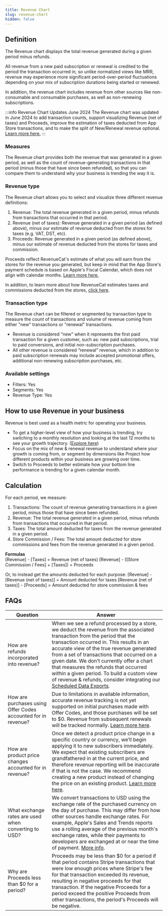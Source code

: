 ```yaml
---
title: Revenue Chart
slug: revenue-chart
hidden: false
---
```


## Definition

The Revenue chart displays the total revenue generated during a given period minus refunds.

All revenue from a new paid subscription or renewal is credited to the period the transaction occurred in, so unlike normalized views like MRR, revenue may experience more significant period-over-period fluctuations depending on your mix of subscription durations being started or renewed.

In addition, the revenue chart includes revenue from other sources like non-consumable and consumable purchases, as well as non-renewing subscriptions.

:::info Revenue Chart Updates June 2024
The Revenue chart was updated in June 2024 to add transaction counts, support visualizing Revenue (net of taxes) and Proceeds, improve the estimation of taxes deducted from App Store transactions, and to make the split of New/Renewal revenue optional. [Learn more here.](https://revenuecat.releasenotes.io/release/jKJpf-revenue-chart-updates-chart-proceeds-count-transactions-and-more)
:::

### Measures

The Revenue chart provides both the revenue that was generated in a given period, as well as the count of revenue-generating transactions in that period (minus those that have since been refunded), so that you can compare them to understand why your business is trending the way it is.

### Revenue type

The Revenue chart allows you to select and visualize three different revenue definitions:
1. Revenue: The total revenue generated in a given period, minus refunds from transactions that occurred in that period.
2. Revenue (net of taxes): Revenue generated in a given period (as defined above), minus our estimate of revenue deducted from the stores for taxes (e.g. VAT, DST, etc).
3. Proceeds: Revenue generated in a given period (as defined above), minus our estimate of revenue deducted from the stores for taxes and commission.

Proceeds reflect RevenueCat's estimate of what you will earn from the stores for the revenue you generated, but keep in mind that the App Store's payment schedule is based on Apple's Fiscal Calendar, which does not align with calendar months. [Learn more here.](https://www.revenuecat.com/blog/growth/apple-fiscal-calendar-year-payment-dates/)

In addition, to learn more about how RevenueCat estimates taxes and commissions deducted from the stores, [click here](/dashboard-and-metrics/taxes-and-commissions).

### Transaction type

The Revenue chart can be filtered or segmented by transaction type to measure the count of transactions and volume of revenue coming from either "new" transactions or "renewal" transactions.

- Revenue is considered “new” when it represents the first paid transaction for a given customer, such as: new paid subscriptions, trial to paid conversions, and initial non-subscription purchases.
- All other revenue is considered “renewal” revenue, which in addition to paid subscription renewals may include accepted promotional offers, additional non-renewing subscription purchases, etc.

### Available settings

- Filters: Yes
- Segments: Yes
- Revenue Type: Yes

## How to use Revenue in your business

Revenue is best used as a health metric for operating your business.

- To get a higher-level view of how your business is trending, try switching to a monthly resolution and looking at the last 12 months to see your growth trajectory. ([Explore here](https://app.revenuecat.com/charts/revenue?chart_type=Stacked%20area&conversion_timeframe=7%20days&customer_lifetime=30%20days&range=Last%2012%20months&resolution=2))
- Focus on the mix of new & renewal revenue to understand where your growth is coming from, or segment by dimensions like Project how different products within your business are growing over time.
- Switch to Proceeds to better estimate how your bottom line performance is trending for a given calendar month.

## Calculation

For each period, we measure:

1. Transactions: The count of revenue generating transactions in a given period, minus those that have since been refunded.
2. Revenue: The total revenue generated in a given period, minus refunds from transactions that occurred in that period.
3. Taxes: The total amount deducted for taxes from the revenue generated in a given period.
4. Store Commission / Fees: The total amount deducted for store commissions and fees from the revenue generated in a given period.

**Formulas**  
[Revenue] - [Taxes] = Revenue (net of taxes)
[Revenue] - ([Store Commission / Fees] + [Taxes]) = Proceeds

Or, to instead get the amounts deducted for each purpose:
[Revenue] - [Revenue (net of taxes)] = Amount deducted for taxes
[Revenue (net of taxes)] - [Proceeds] = Amount deducted for store commission & fees

## FAQs

| Question                                                      | Answer                                                                                                                                                                                                                                                                                                                                                                                                                                                                                                              |
| ------------------------------------------------------------- | ------------------------------------------------------------------------------------------------------------------------------------------------------------------------------------------------------------------------------------------------------------------------------------------------------------------------------------------------------------------------------------------------------------------------------------------------------------------------------------------------------------------- |
| How are refunds incorporated into revenue?                    | When we see a refund processed by a store, we deduct the revenue from the associated transaction from the period that the transaction occurred in. This results in an accurate view of the true revenue generated from a set of transactions that occurred on a given date. We don’t currently offer a chart that measures the refunds that occurred _within_ a given period. To build a custom view of revenue & refunds, consider integrating our [Scheduled Data Exports](/integrations/scheduled-data-exports). |
| How are purchases using Offer Codes accounted for in revenue? | Due to limitations in available information, accurate revenue tracking is not yet supported on initial purchases made with Offer Codes, and those purchases will be set to $0. Revenue from subsequent renewals will be tracked normally. [Learn more here](/subscription-guidance/subscription-offers/ios-subscription-offers#considerations).                                                                                                                                                                     |
| How are product price changes accounted for in revenue?       | Once we detect a product price change in a specific country or currency, we’ll begin applying it to new subscribers immediately. We expect that existing subscribers are grandfathered in at the current price, and therefore revenue reporting will be inaccurate if that is not the case. We recommend creating a new product instead of changing the price on an existing product. [Learn more here](/subscription-guidance/price-changes).                                                                      |
| What exchange rates are used when converting to USD?          | We convert transactions to USD using the exchange rate of the purchased currency on the day of purchase. This may differ from how other sources handle exchange rates. For example, Apple's Sales and Trends reports use a rolling average of the previous month's exchange rates, while their payments to developers are exchanged at or near the time of payment. [More info](https://developer.apple.com/help/app-store-connect/measure-app-performance/differences-in-reporting-tools).                         |
| Why are Proceeds less than $0 for a period?                   | Proceeds may be less than $0 for a period if that period contains Stripe transactions that were low enough prices where Stripe's fee for that transaction exceeded its revenue, resulting in negative proceeds for that transaction. If the negative Proceeds for a period exceed the positive Proceeds from other transactions, the period's Proceeds will be negative.                                                                                                                                            |
